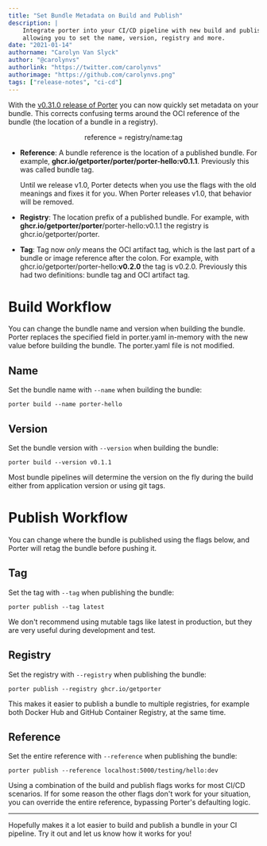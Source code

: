 ```yaml
---
title: "Set Bundle Metadata on Build and Publish"
description: |
    Integrate porter into your CI/CD pipeline with new build and publish flags
    allowing you to set the name, version, registry and more.
date: "2021-01-14"
authorname: "Carolyn Van Slyck"
author: "@carolynvs"
authorlink: "https://twitter.com/carolynvs"
authorimage: "https://github.com/carolynvs.png"
tags: ["release-notes", "ci-cd"]
---
```


With the [v0.31.0 release of Porter][v0.31.0] you can now quickly set metadata
on your bundle. This corrects confusing terms around the OCI reference of the
bundle (the location of a bundle in a registry).

<p align=center>reference = registry/name:tag</p>

* **Reference**: A bundle reference is the location of a published bundle. For
  example, **ghcr.<span>io</span>/getporter/porter/porter-hello:v0.1.1**.
  Previously this was called bundle tag.
  
  Until we release v1.0, Porter detects when you use the flags with the old
  meanings and fixes it for you. When Porter releases v1.0, that behavior will
  be removed.

* **Registry**: The location prefix of a published bundle. For example, with
  <strong>ghcr.<span>io</span>/getporter/porter</strong>/porter-hello:v0.1.1 the registry is
  ghcr.<span>io</span>/getporter/porter.

* **Tag**: Tag now _only_ means the OCI artifact tag, which is the last part of
  a bundle or image reference after the colon. For example, with
  ghcr.io/getporter/porter-hello:<strong>v0.2.0</strong> the tag is v0.2.0. Previously this had two
  definitions: bundle tag and OCI artifact tag.

# Build Workflow

You can change the bundle name and version when building the bundle. Porter
replaces the specified field in porter.yaml in-memory with the new value before
building the bundle. The porter.yaml file is not modified.

## Name

Set the bundle name with `--name` when building the bundle:

```
porter build --name porter-hello
```

## Version

Set the bundle version with `--version` when building the bundle:

```
porter build --version v0.1.1
```

Most bundle pipelines will determine the version on the fly during the build
either from application version or using git tags.

# Publish Workflow

You can change where the bundle is published using the flags below, and Porter
will retag the bundle before pushing it.

## Tag

Set the tag with `--tag` when publishing the bundle:

```
porter publish --tag latest
```

We don't recommend using mutable tags like latest in production, but they are
very useful during development and test.

## Registry

Set the registry with `--registry` when publishing the bundle:

```
porter publish --registry ghcr.io/getporter
```

This makes it easier to publish a bundle to multiple registries, for example
both Docker Hub and GitHub Container Registry, at the same time.

## Reference

Set the entire reference with `--reference` when publishing the bundle:

```
porter publish --reference localhost:5000/testing/hello:dev
```

Using a combination of the build and publish flags works for most CI/CD
scenarios. If for some reason the other flags don't work for your situation, you
can override the entire reference, bypassing Porter's defaulting logic.

---

Hopefully makes it a lot easier to build and publish a bundle in your CI
pipeline. Try it out and let us know how it works for you!

[v0.31.0]: https://github.com/getporter/porter/releases/v0.31.0
